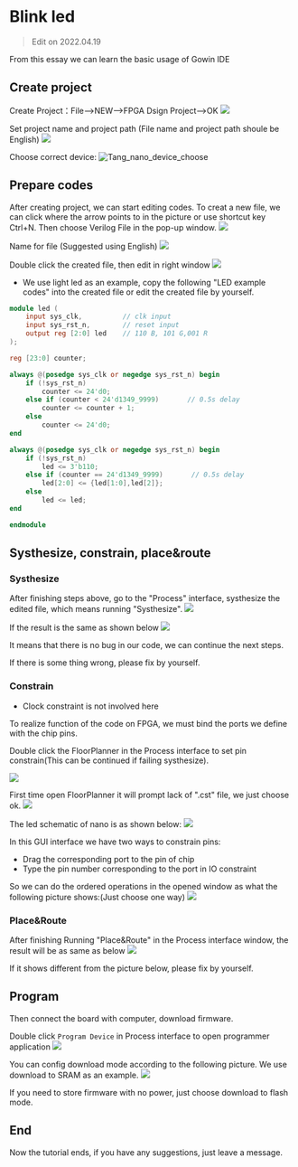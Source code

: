 # Blink led

> Edit on 2022.04.19

From this essay we can learn the basic usage of Gowin IDE

## Create project

Create Project：File-->NEW-->FPGA Dsign Project-->OK
![](./../../../../../zh/tang/Tang-Nano/assets/LED-1.png)

Set project name and project path (File name and project path shoule be English)
![](./../../../../../zh/tang/Tang-Nano/assets/LED-2.png)

Choose correct device: 
![Tang_nano_device_choose](./../../../../../zh/tang/Tang-Nano-1K/assets/Nano_1K_device_choose.png)

## Prepare codes

After creating project, we can start editing codes. 
To creat a new file, we can click where the arrow points to in the picture or use shortcut key Ctrl+N.
Then choose Verilog File in the pop-up window.
![](./../../../../../zh/tang/Tang-Nano/assets/LED-5.png)

Name for file (Suggested using English)
![](./../../../../../zh/tang/Tang-Nano/assets/LED-6.png)

Double click the created file, then edit in right window
![](./../../../../../zh/tang/Tang-Nano/assets/LED-7.png)

- We use light led as an example, copy the following "LED example codes" into the created file or edit the created file by yourself.  

~~~v
module led (
    input sys_clk,          // clk input
    input sys_rst_n,        // reset input
    output reg [2:0] led    // 110 B, 101 G,001 R
);

reg [23:0] counter;

always @(posedge sys_clk or negedge sys_rst_n) begin
    if (!sys_rst_n)
        counter <= 24'd0;
    else if (counter < 24'd1349_9999)       // 0.5s delay
        counter <= counter + 1;
    else
        counter <= 24'd0;
end

always @(posedge sys_clk or negedge sys_rst_n) begin
    if (!sys_rst_n)
        led <= 3'b110;
    else if (counter == 24'd1349_9999)       // 0.5s delay
        led[2:0] <= {led[1:0],led[2]};
    else
        led <= led;
end

endmodule
~~~

## Systhesize, constrain, place&route

### Systhesize

After finishing steps above, go to the "Process" interface, systhesize the edited file, which means running "Systhesize". 
![](./../../../../../zh/tang/Tang-Nano-9K/nano_9k/nano_9k_synthsize.png)

If the result is the same as shown below
![](./../../../../../zh/tang/Tang-Nano/assets/LED.png) 

It means that there is no bug in our code, we can continue the next steps. 

If there is some thing wrong, please fix by yourself. 

### Constrain

- Clock constraint is not involved here

To realize function of the code on FPGA, we must bind the ports we define with the chip pins.

Double click the FloorPlanner in the Process interface to set pin constrain(This can be continued if failing systhesize). 

![](./../../../../../zh/tang/assets/examples/led_pjt_2.png)

First time open FloorPlanner it will prompt lack of ".cst" file, we just choose ok. 
![](./../../../../../zh/tang/Tang-Nano/assets/LED-9.png)

The led schematic of nano is as shown below:
![](./../../../../../zh/tang/Tang-Nano-1K/assets/Nano_1K_RGB_pins.png)

In this GUI interface we have two ways to constrain pins:
- Drag the corresponding port to the pin of chip
- Type the pin number corresponding to the port in IO constraint

So we can do the ordered operations in the opened window as what the following picture shows:(Just choose one way)
    ![](./../../../../../zh/tang/Tang-Nano-1K/assets/RGB_LED_Constrains.png)

### Place&Route

After finishing Running "Place&Route" in the Process interface window, the result will be as same as below
![](./../../../../../zh/tang/Tang-Nano-1K/assets/RGB_LED_Place&Route.png)

If it shows different from the picture below, please fix by yourself.

## Program

Then connect the board with computer, download firmware.

Double click `Program Device` in Process interface to open programmer application
![](./../../../../../zh/tang/Tang-Nano/examples/led/assets//Open_Programmer.png)

You can config download mode according to the following picture.
We use download to SRAM as an example.
![](./../../../../../zh/tang/Tang-Nano/examples/led/assets/tang-nano-programmer-config.png)

If you need to store firmware with no power, just choose download to flash mode.

## End

Now the tutorial ends, if you have any suggestions, just leave a message.
